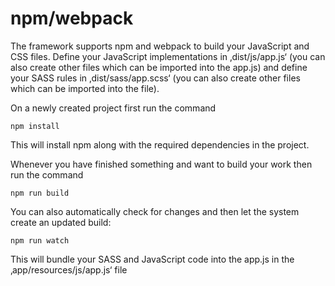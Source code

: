 # npm/webpack

The framework supports npm and webpack to build your JavaScript and CSS files. Define
your JavaScript implementations in ‚dist/js/app.js‘ (you can also create other files which
can be imported into the app.js) and define your SASS rules in ‚dist/sass/app.scss‘ (you
can also create other files which can be imported into the file).

On a newly created project first run the command
```
npm install
```

This will install npm along with the required dependencies in the project.

Whenever you have finished something and want to build your work then run the
command
```
npm run build
```

You can also automatically check for changes and then let the system create an updated build:
```
npm run watch
```
 
This will bundle your SASS and JavaScript code into the app.js
in the ‚app/resources/js/app.js‘ file
